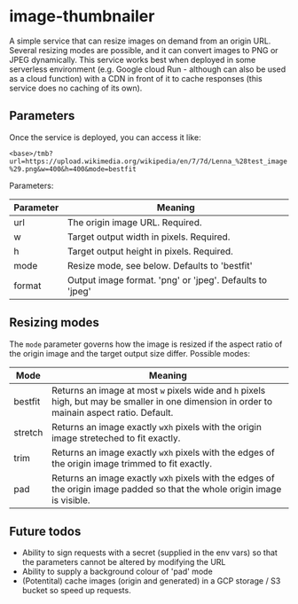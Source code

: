 # image-thumbnailer

A simple service that can resize images on demand from an origin URL. Several resizing modes are possible, and it can convert images to PNG or JPEG dynamically. This service works best when deployed in some serverless environment (e.g. Google cloud Run - although can also be used as a cloud function) with a CDN in front of it to cache responses (this service does no caching of its own).

## Parameters

Once the service is deployed, you can access it like:

`<base>/tmb?url=https://upload.wikimedia.org/wikipedia/en/7/7d/Lenna_%28test_image%29.png&w=400&h=400&mode=bestfit`

Parameters:

| Parameter | Meaning |
| --------- | ------------- |
| url       | The origin image URL. Required.  |
| w         | Target output width in pixels. Required.  |
| h         | Target output height in pixels. Required.  |
| mode      | Resize mode, see below. Defaults to 'bestfit'  |
| format    | Output image format. 'png' or 'jpeg'. Defaults to 'jpeg'  |

## Resizing modes

The `mode` parameter governs how the image is resized if the aspect ratio of the origin image and the target output size differ. Possible modes:

| Mode | Meaning |
| --------- | ------------- |
| bestfit | Returns an image at most `w` pixels wide and `h` pixels high, but may be smaller in one dimension in order to mainain aspect ratio. Default. |
| stretch | Returns an image exactly `w`x`h` pixels with the origin image streteched to fit exactly. |
| trim | Returns an image exactly `w`x`h` pixels with the edges of the origin image trimmed to fit exactly. |
| pad | Returns an image exactly `w`x`h` pixels with the edges of the origin image padded so that the whole origin image is visible. |

## Future todos

- Ability to sign requests with a secret (supplied in the env vars) so that the parameters cannot be altered by modifying the URL
- Ability to supply a background colour of 'pad' mode
- (Potentital) cache images (origin and generated) in a GCP storage / S3 bucket so speed up requests.
